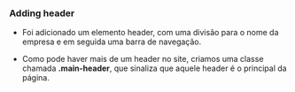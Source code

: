 ### Adding header

* Foi adicionado um elemento header, com uma divisão para o nome da empresa e em seguida uma barra de navegação.

* Como pode haver mais de um header no site, criamos uma classe chamada __.main-header__, que sinaliza que aquele header é o principal da página.
